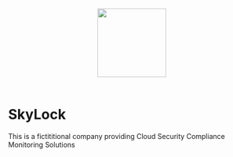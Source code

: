 <div style=" display: flex; align-items: center; justify-content: center;">
  <img src="https://avatars.githubusercontent.com/u/211519949?s=400&u=951845cd28c4540c878134072665e0d61df4e6a2&v=4" style="border-radius: 0.5em; padding: 20px; width: 10em;">
</div>

# SkyLock
This is a fictititional company providing Cloud Security Compliance Monitoring Solutions
